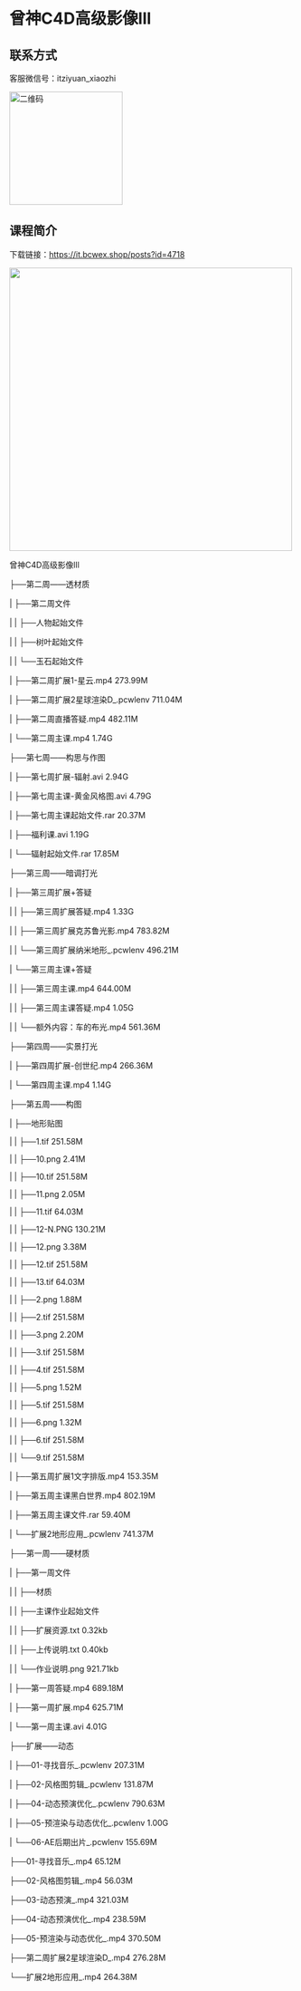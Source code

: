 # 曾神C4D高级影像lll

## 联系方式

客服微信号：itziyuan_xiaozhi

<img src="https://ziyuanyun.oss-cn-guangzhou.aliyuncs.com/common/20240614073449/666b82192834a.jpg" width="200" height="200" alt="二维码">

## 课程简介

下载链接：https://it.bcwex.shop/posts?id=4718

<img src="https://ziyuanyun.oss-cn-guangzhou.aliyuncs.com/yun/20241129110523/67492f73c8bdd.jpg" width="500" alt="">

  曾神C4D高级影像lll



 ├──第二周——透材质

 | ├──第二周文件

 | | ├──人物起始文件

 | | ├──树叶起始文件

 | | └──玉石起始文件

 | ├──第二周扩展1-星云.mp4 273.99M

 | ├──第二周扩展2星球渲染D_.pcwlenv 711.04M

 | ├──第二周直播答疑.mp4 482.11M

 | └──第二周主课.mp4 1.74G

 ├──第七周——构思与作图

 | ├──第七周扩展-辐射.avi 2.94G

 | ├──第七周主课-黄金风格图.avi 4.79G

 | ├──第七周主课起始文件.rar 20.37M

 | ├──福利课.avi 1.19G

 | └──辐射起始文件.rar 17.85M

 ├──第三周——暗调打光

 | ├──第三周扩展+答疑

 | | ├──第三周扩展答疑.mp4 1.33G

 | | ├──第三周扩展克苏鲁光影.mp4 783.82M

 | | └──第三周扩展纳米地形_.pcwlenv 496.21M

 | └──第三周主课+答疑

 | | ├──第三周主课.mp4 644.00M

 | | ├──第三周主课答疑.mp4 1.05G

 | | └──额外内容：车的布光.mp4 561.36M

 ├──第四周——实景打光

 | ├──第四周扩展-创世纪.mp4 266.36M

 | └──第四周主课.mp4 1.14G

 ├──第五周——构图

 | ├──地形贴图

 | | ├──1.tif 251.58M

 | | ├──10.png 2.41M

 | | ├──10.tif 251.58M

 | | ├──11.png 2.05M

 | | ├──11.tif 64.03M

 | | ├──12-N.PNG 130.21M

 | | ├──12.png 3.38M

 | | ├──12.tif 251.58M

 | | ├──13.tif 64.03M

 | | ├──2.png 1.88M

 | | ├──2.tif 251.58M

 | | ├──3.png 2.20M

 | | ├──3.tif 251.58M

 | | ├──4.tif 251.58M

 | | ├──5.png 1.52M

 | | ├──5.tif 251.58M

 | | ├──6.png 1.32M

 | | ├──6.tif 251.58M

 | | └──9.tif 251.58M

 | ├──第五周扩展1文字排版.mp4 153.35M

 | ├──第五周主课黑白世界.mp4 802.19M

 | ├──第五周主课文件.rar 59.40M

 | └──扩展2地形应用_.pcwlenv 741.37M

 ├──第一周——硬材质

 | ├──第一周文件

 | | ├──材质

 | | ├──主课作业起始文件

 | | ├──扩展资源.txt 0.32kb

 | | ├──上传说明.txt 0.40kb

 | | └──作业说明.png 921.71kb

 | ├──第一周答疑.mp4 689.18M

 | ├──第一周扩展.mp4 625.71M

 | └──第一周主课.avi 4.01G

 ├──扩展——动态

 | ├──01-寻找音乐_.pcwlenv 207.31M

 | ├──02-风格图剪辑_.pcwlenv 131.87M

 | ├──04-动态预演优化_.pcwlenv 790.63M

 | ├──05-预渲染与动态优化_.pcwlenv 1.00G

 | └──06-AE后期出片_.pcwlenv 155.69M

 ├──01-寻找音乐_.mp4 65.12M

 ├──02-风格图剪辑_.mp4 56.03M

 ├──03-动态预演_.mp4 321.03M

 ├──04-动态预演优化_.mp4 238.59M

 ├──05-预渲染与动态优化_.mp4 370.50M

 ├──第二周扩展2星球渲染D_.mp4 276.28M

 └──扩展2地形应用_.mp4 264.38M

  